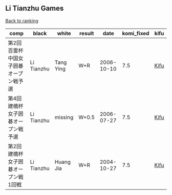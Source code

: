 ## Li Tianzhu Games

[Back to ranking](index.md)




| **comp** | **black** | **white** | **result** | **date** | **komi_fixed** | **kifu** | 
| --- | --- | --- | --- | --- | --- | --- |
| 第2回百霊杯中国女子囲碁オープン戦予選 | Li Tianzhu | Tang Ying | W+R | 2006-10-10 | 7.5 | [Kifu](https://kifudepot.net/kifucontents.php?id=um7%2Fqu1t8GyLOAmE4RXbqA%3D%3D) | 
| 第4回建橋杯女子囲碁オープン戦予選 | Li Tianzhu | missing | W+0.5 | 2006-07-27 | 7.5 | [Kifu](https://kifudepot.net/kifucontents.php?id=mWWAAmh3hWBYEdVPcD7Qnw%3D%3D) | 
| 第2回建橋杯女子囲碁オープン戦1回戦 | Li Tianzhu | Huang Jia | W+R | 2004-10-27 | 7.5 | [Kifu](https://kifudepot.net/kifucontents.php?id=b91DB8wFKf9XtvUF%2FUB11g%3D%3D) |




